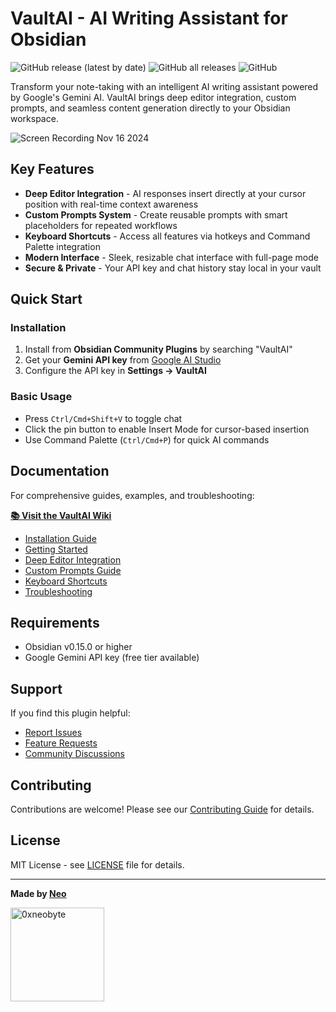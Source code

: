 # VaultAI - AI Writing Assistant for Obsidian

![GitHub release (latest by date)](https://img.shields.io/github/v/release/0xneobyte/VaultAI)
![GitHub all releases](https://img.shields.io/github/downloads/0xneobyte/VaultAI/total)
![GitHub](https://img.shields.io/github/license/0xneobyte/VaultAI)

Transform your note-taking with an intelligent AI writing assistant powered by Google's Gemini AI. VaultAI brings deep editor integration, custom prompts, and seamless content generation directly to your Obsidian workspace.

![Screen Recording Nov 16 2024](https://github.com/user-attachments/assets/c9aa500c-99ed-4ab4-9529-8e04090f2a06)

## Key Features

-   **Deep Editor Integration** - AI responses insert directly at your cursor position with real-time context awareness
-   **Custom Prompts System** - Create reusable prompts with smart placeholders for repeated workflows
-   **Keyboard Shortcuts** - Access all features via hotkeys and Command Palette integration
-   **Modern Interface** - Sleek, resizable chat interface with full-page mode
-   **Secure & Private** - Your API key and chat history stay local in your vault

## Quick Start

### Installation

1. Install from **Obsidian Community Plugins** by searching "VaultAI"
2. Get your **Gemini API key** from [Google AI Studio](https://makersuite.google.com/app/apikey)
3. Configure the API key in **Settings → VaultAI**

### Basic Usage

-   Press `Ctrl/Cmd+Shift+V` to toggle chat
-   Click the pin button to enable Insert Mode for cursor-based insertion
-   Use Command Palette (`Ctrl/Cmd+P`) for quick AI commands

## Documentation

For comprehensive guides, examples, and troubleshooting:

**[📚 Visit the VaultAI Wiki](../../wiki)**

-   [Installation Guide](../../wiki/Installation-Guide)
-   [Getting Started](../../wiki/Getting-Started)
-   [Deep Editor Integration](../../wiki/Deep-Editor-Integration)
-   [Custom Prompts Guide](../../wiki/Custom-Prompts-Guide)
-   [Keyboard Shortcuts](../../wiki/Keyboard-Shortcuts)
-   [Troubleshooting](../../wiki/Troubleshooting)

## Requirements

-   Obsidian v0.15.0 or higher
-   Google Gemini API key (free tier available)

## Support
If you find this plugin helpful:

-   [Report Issues](https://github.com/0xneobyte/VaultAI/issues)
-   [Feature Requests](https://github.com/0xneobyte/VaultAI/issues/new)
-   [Community Discussions](https://github.com/0xneobyte/VaultAI/discussions)

## Contributing

Contributions are welcome! Please see our [Contributing Guide](../../wiki/Contributing-Guide) for details.

## License

MIT License - see [LICENSE](LICENSE) file for details.

---

**Made by [Neo](https://github.com/0xneobyte)**

<p><a href="https://www.buymeacoffee.com/0xneobyte"> <img align="left" src="https://cdn.buymeacoffee.com/buttons/v2/default-yellow.png" width="150" alt="0xneobyte" /></a></p><br><br>


